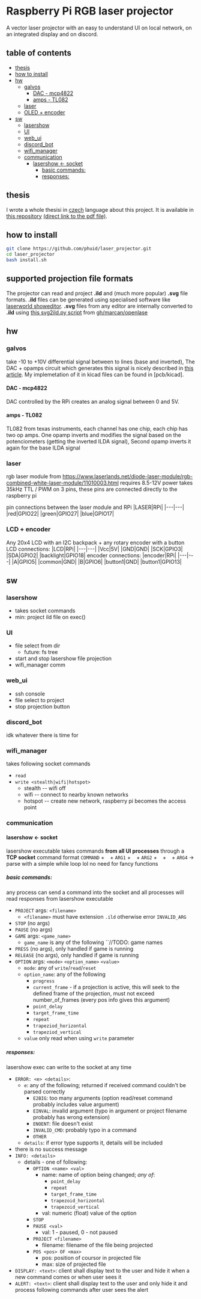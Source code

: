 # Raspberry Pi RGB laser projector
A vector laser projector with an easy to understand UI on local network, on an integrated display and on discord.

## table of contents
- [thesis](#thesis)
- [how to install](#how-to-install)
- [hw](#hw)
  - [galvos](#galvos)
    - [DAC - mcp4822](#dac---mcp4822)
    - [amps - TL082](#amps---tl082)
  - [laser](#laser)
  - [OLED + encoder](#oled--encoder)
- [sw](#sw)
  - [lasershow](#lasershow)
  - [UI](#ui)
  - [web\_ui](#web_ui)
  - [discord\_bot](#discord_bot)
  - [wifi\_manager](#wifi_manager)
  - [communication](#communication)
    - [lasershow \<- socket](#lasershow---socket)
      - [basic commands:](#basic-commands)
      - [responses:](#responses)

## thesis
I wrote a whole thesisi in [czech](https://en.wikipedia.org/wiki/Czech_Republic) language about this project. It is available in [this repository](https://github.com/phuid/laser_projector-thesis) [(direct link to the pdf file)](https://github.com/phuid/laser_projector-thesis/blob/master/text.pdf).

## how to install

```bash
git clone https://github.com/phuid/laser_projector.git
cd laser_projector
bash install.sh
```

## supported projection file formats
The projector can read and project **.ild** and (much more popular) **.svg** file formats.
**.ild** files can be generated using specialised software like [laserworld showeditor](https://www.showeditor.com/en).
**.svg** files from any editor are internally converted to **.ild** using [this svg2ild.py script](https://github.com/marcan/openlase/blob/master/tools/svg2ild.py) from [gh/marcan/openlase](https://github.com/marcan/openlase)

## hw

### galvos
take -10 to +10V differential signal between to lines (base and inverted),
The DAC + opamps circuit which generates this signal is nicely described in [this article](https://www.instructables.com/Arduino-Laser-Show-With-Real-Galvos/).
My implemetation of it in kicad files can be found in [pcb/kicad].

#### DAC - mcp4822
DAC controlled by the RPi creates an analog signal between 0 and 5V.

#### amps - TL082
TL082 from texas instruments, each channel has one chip, each chip has two op amps.
One opamp inverts and modifies the signal based on the potenciometers (getting the inverted ILDA signal),
Second opamp inverts it again for the base ILDA signal

### laser
rgb laser module from https://www.laserlands.net/diode-laser-module/rgb-combined-white-laser-module/11010003.html
requires 8.5-12V power
takes 35kHz TTL / PWM on 3 pins, these pins are connected directly to the raspberry pi

pin connections between the laser module and RPi
|LASER|RPi|
|---|---|
|red|GPIO22|
|green|GPIO27|
|blue|GPIO17|

### LCD + encoder
Any 20x4 LCD with an I2C backpack + any rotary encoder with a button 
LCD connections:
|LCD|RPi|
|---|---|
|Vcc|5V|
|GND|GND|
|SCK|GPIO3|
|SDA|GPIO2|
|backlight|GPIO18|
encoder connections:
|encoder|RPi|
|---|---|
|A|GPIO5|
|common|GND|
|B|GPIO6|
|button1|GND|
|button1|GPIO13|

## sw

### lasershow
- takes socket commands
- min: project ild file on exec()

### UI
- file select from dir
  - future: fs tree
- start and stop lasershow file projection
- wifi_manager comm

### web_ui
- ssh console
- file select to project
- stop projection button

### discord_bot
idk whatever there is time for

### wifi_manager
takes following socket commands
- `read`
- `write <stealth|wifi|hotspot>`
  - stealth -- wifi off
  - wifi -- connect to nearby known networks
  - hotspot -- create new network, raspberry pi becomes the access point

### communication
#### lasershow <- socket

lasershow executable takes commands **from all UI processes** through a **TCP socket**
command format
`COMMAND` + ` ` + `ARG1` + ` ` + `ARG2` + ` ` + ` ` + `ARG4`
-> parse with a simple while loop lol no need for fancy functions

##### basic commands:
any process can send a command into the socket and all processes will read responses from lasershow executable
- `PROJECT` args: `<filename>`
  - `<filename>` must have extension `.ild`<!-- or `.lpc`(laserprojector_custom) --> otherwise error `INVALID_ARG`
- `STOP` (no args)
- `PAUSE` (no args)
- `GAME` args: `<game_name>`
  - `game_name` is any of the following ``//TODO: game names
- `PRESS` (no args), only handled if game is running
- `RELEASE` (no args), only handled if game is running
- `OPTION` args: `<mode>` `<option_name>` `<value>`
  - `mode`: any of `write`/`read`/`reset`
  - `option_name`: any of the following
    - `progress`
    - `current_frame` - if a projection is active, this will seek to the defined frame of the projection, must not exceed number_of_frames (every pos info gives this argument)
    - `point_delay`
    - `target_frame_time`
    - `repeat`
    - `trapeziod_horizontal`
    - `trapeziod_vertical`
  - `value` only read when using `write` parameter

##### responses:
lasershow exec can write to the socket at any time
- `ERROR: <e> <details>`:
  - `e`: any of the following; returned if received command couldn't be parsed correctly
    - `E2BIG`: too many arguments (option read/reset command probably includes value argument)
    - `EINVAL`: invalid argument (typo in argument or project filename probably has wrong extension)
    - `ENOENT`: file doesn't exist
    - `INVALID_CMD`: probably typo in a command
    - `OTHER`
  - `details`: if error type supports it, details will be included
- there is no success message
- `INFO: <details>`
  - details - one of following:
    - `OPTION <name> <val>`
      - name: name of option being changed; *any of*:
        - `point_delay`
        - `repeat`
        - `target_frame_time`
        - `trapezoid_horizontal`
        - `trapezoid_vertical`
      - val: numeric (float) value of the option
    - `STOP`
    - `PAUSE <val>`
      - val: 1 - paused, 0 - not paused
    - `PROJECT <filename>`
      - filename: filename of the file being projected
    - `POS <pos> OF <max>`
      - pos: position of coursor in projected file
      - max: size of projected file
- `DISPLAY: <text>`: client shall display text to the user and hide it when a new command comes or when user sees it
- `ALERT: <text>`: client shall display text to the user and only hide it and process following commands after user sees the alert
